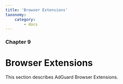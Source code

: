 ```yaml
---
title: 'Browser Extensions'
taxonomy:
    category:
        - docs
---
```


### Chapter 9

# Browser Extensions

This section describes AdGuard Browser Extensions.